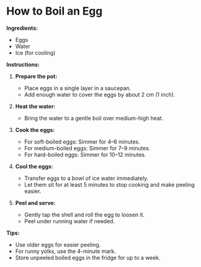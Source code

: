 # How to Boil an Egg

**Ingredients:**  
- Eggs  
- Water  
- Ice (for cooling)  

**Instructions:**  

1. **Prepare the pot:**  
   - Place eggs in a single layer in a saucepan.  
   - Add enough water to cover the eggs by about 2 cm (1 inch).  

2. **Heat the water:**  
   - Bring the water to a gentle boil over medium-high heat.  

3. **Cook the eggs:**  
   - For soft-boiled eggs: Simmer for 4–6 minutes.  
   - For medium-boiled eggs: Simmer for 7–9 minutes.  
   - For hard-boiled eggs: Simmer for 10–12 minutes.  

4. **Cool the eggs:**  
   - Transfer eggs to a bowl of ice water immediately.  
   - Let them sit for at least 5 minutes to stop cooking and make peeling easier.  

5. **Peel and serve:**  
   - Gently tap the shell and roll the egg to loosen it.  
   - Peel under running water if needed.  

**Tips:**  
- Use older eggs for easier peeling.  
- For runny yolks, use the 4-minute mark.  
- Store unpeeled boiled eggs in the fridge for up to a week.  
